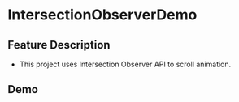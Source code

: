 # IntersectionObserverDemo

## Feature Description

* This project uses Intersection Observer API to scroll animation.

## Demo

